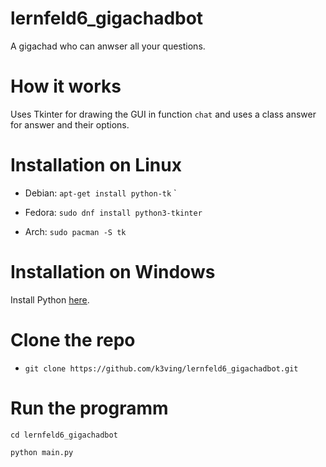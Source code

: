 # lernfeld6_gigachadbot
A gigachad who can anwser all your questions.

# How it works

Uses Tkinter for drawing the GUI in function ```chat``` and uses a class answer for answer and their options. 

# Installation on Linux

- Debian: ```apt-get install python-tk```
`
- Fedora: ```sudo dnf install python3-tkinter```

- Arch: ```sudo pacman -S tk```

# Installation on Windows

Install Python [here](https://www.python.org/downloads/).

# Clone the repo

- ```git clone https://github.com/k3ving/lernfeld6_gigachadbot.git```

# Run the programm 
```cd lernfeld6_gigachadbot```

```python main.py```
